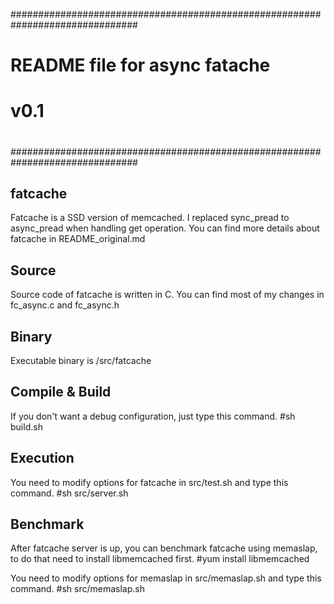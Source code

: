 ###############################################################################
#                                                                             #
#                     README file for async fatache                           #
#                              v0.1                                           #
#                                                                             #
###############################################################################



fatcache
--------
Fatcache is a SSD version of memcached.
I replaced sync_pread to async_pread when handling get operation.
You can find more details about fatcache in README_original.md

Source
------
Source code of fatcache is written in C.
You can find most of my changes in fc_async.c and fc_async.h

Binary
------
Executable binary is /src/fatcache

Compile & Build
---------------
If you don't want a debug configuration, just type this command.
	#sh build.sh

Execution 
---------------
You need to modify options for fatcache in src/test.sh and type this command.
	#sh src/server.sh

Benchmark
---------------
After fatcache server is up, you can benchmark fatcache using memaslap, to do that need to install libmemcached first.
	#yum install libmemcached

You need to modify options for memaslap in src/memaslap.sh and type this command.
	#sh src/memaslap.sh

